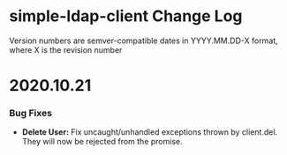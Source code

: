 # simple-ldap-client Change Log

Version numbers are semver-compatible dates in YYYY.MM.DD-X format, where
X is the revision number

# 2020.10.21

### Bug Fixes
* **Delete User:** Fix uncaught/unhandled exceptions thrown by client.del. They
will now be rejected from the promise.
